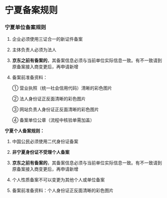 # 宁夏备案规则

### 宁夏单位备案规则

1. 企业必须使用三证合一的新证件备案

2. 主体负责人必须为法人

3. **京东之前有备案的**，其备案信息必须与当前单位实际信息一致。有不一致请到原备案接入商变更后，再申请新增

4. 备案前准备资料：

   ① 营业执照（统一社会信用代码）清晰的彩色图片

   ② 法人身份证正反面清晰的彩色图片

   ③ 网站负责人身份证正反面清晰的彩色图片

   ④ 备案单位公章（流程中核验单需加盖）

**宁夏个人备案规则：**

1. 中国公民必须使用二代身份证备案

2. **非宁夏身份证不受理个人备案**

3. **京东之前有备案的**，其备案信息必须与当前单位实际信息一致。有不一致请到原备案接入商变更后，再申请新增

4. 个人性质备案不可以变更为其他个人或单位备案

5. 备案前准备资料：个人身份证正反面清晰的彩色图片

 
